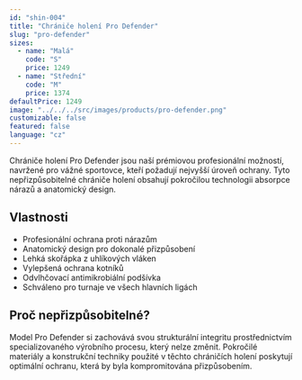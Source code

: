 ```yaml
---
id: "shin-004"
title: "Chrániče holení Pro Defender"
slug: "pro-defender"
sizes:
  - name: "Malá"
    code: "S"
    price: 1249
  - name: "Střední"
    code: "M"
    price: 1374
defaultPrice: 1249
image: "../../../src/images/products/pro-defender.png"
customizable: false
featured: false
language: "cz"
---
```


Chrániče holení Pro Defender jsou naší prémiovou profesionální možností, navržené pro vážné sportovce, kteří požadují nejvyšší úroveň ochrany. Tyto nepřizpůsobitelné chrániče holení obsahují pokročilou technologii absorpce nárazů a anatomický design.

## Vlastnosti

- Profesionální ochrana proti nárazům
- Anatomický design pro dokonalé přizpůsobení
- Lehká skořápka z uhlíkových vláken
- Vylepšená ochrana kotníků
- Odvlhčovací antimikrobiální podšívka
- Schváleno pro turnaje ve všech hlavních ligách

## Proč nepřizpůsobitelné?

Model Pro Defender si zachovává svou strukturální integritu prostřednictvím specializovaného výrobního procesu, který nelze změnit. Pokročilé materiály a konstrukční techniky použité v těchto chráničích holení poskytují optimální ochranu, která by byla kompromitována přizpůsobením.

